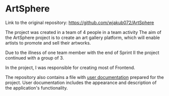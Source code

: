 # ArtSphere

Link to the original repository: https://github.com/wjakub072/ArtSphere

The project was created in a team of 4 people in a team activity
The aim of the ArtSphere project is to create an art gallery platform,
which will enable artists to promote and sell their artworks.

Due to the illness of one team member with the end of Sprint II 
the project continued with a group of 3.

In the project, I was responsible for creating most of Frontend.

The repository also contains a file with [user documentation]() prepared for the project.
User documentation includes the appearance and description of the application's functionality.
